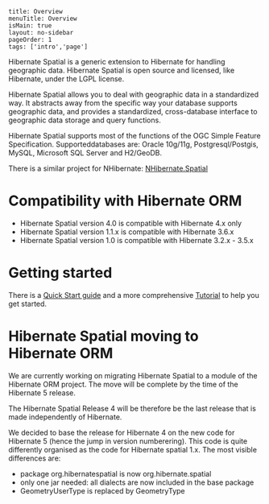 ```
title: Overview
menuTitle: Overview
isMain: true
layout: no-sidebar
pageOrder: 1
tags: ['intro','page']
```

            
Hibernate Spatial is a generic extension to Hibernate for handling geographic data. Hibernate Spatial is open source and licensed, like Hibernate, under the LGPL license.

Hibernate Spatial allows you to deal with geographic data in a standardized 	way. It abstracts away from the specific way your database supports geographic data, and provides
a standardized, cross-database interface to geographic data storage and query functions.

Hibernate Spatial supports most of the functions of the OGC Simple Feature Specification. Supporteddatabases are: Oracle 10g/11g, Postgresql/Postgis, MySQL, Microsoft SQL Server and H2/GeoDB.

There is a similar project for NHibernate: [NHibernate.Spatial](http://nhforge.org/wikis/spatial/default.aspx")


# Compatibility with Hibernate ORM

* Hibernate Spatial version 4.0 is compatible with Hibernate 4.x only
* Hibernate Spatial version 1.1.x is compatible with Hibernate 3.6.x
* Hibernate Spatial version 1.0 is compatible with Hibernate 3.2.x - 3.5.x


# Getting started

There is a [Quick Start guide](/documentation/documentation) and a more comprehensive [Tutorial](/documentation/02-Tutorial/01-tutorial4) to help you get started. 

# Hibernate Spatial moving to Hibernate ORM

We are currently working on migrating Hibernate Spatial to a module of the Hibernate ORM project. The move will be complete by the time of the Hibernate 5 release.

The Hibernate Spatial Release 4 will be therefore be the last release that is made independently of Hibernate.

We decided to base the release for Hibernate 4 on the new code for Hibernate 5 (hence the jump in version numberering). This code is quite differently organised as the code for Hibernate spatial 1.x. The most visible differences are:

* package org.hibernatespatial is now org.hibernate.spatial
* only one jar needed: all dialects are now included in the base package
* GeometryUserType is replaced by GeometryType




